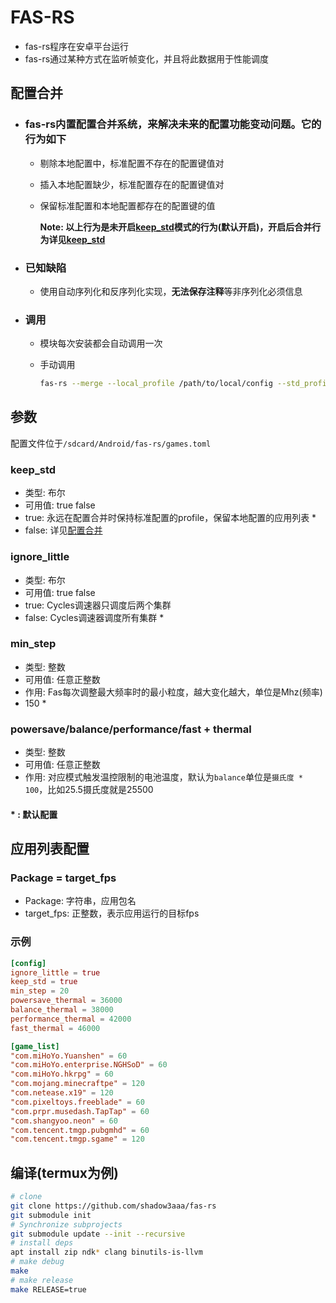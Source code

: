 # **FAS-RS**

- fas-rs程序在安卓平台运行
- fas-rs通过某种方式在监听帧变化，并且将此数据用于性能调度

## **配置合并**

- ### fas-rs内置配置合并系统，来解决未来的配置功能变动问题。它的行为如下

  - 剔除本地配置中，标准配置不存在的配置键值对
  - 插入本地配置缺少，标准配置存在的配置键值对
  - 保留标准配置和本地配置都存在的配置键的值

    **Note: 以上行为是未开启[keep_std](#keep_std)模式的行为(默认开启)，开启后合并行为详见[keep_std](#keep_std)**

- ### 已知缺陷

  - 使用自动序列化和反序列化实现，**无法保存注释**等非序列化必须信息

- ### 调用

  - 模块每次安装都会自动调用一次
  - 手动调用

    ```bash
    fas-rs --merge --local_profile /path/to/local/config --std_profile /path/to/std/config
    ```

## **参数**

配置文件位于`/sdcard/Android/fas-rs/games.toml`

### **keep_std**

- 类型: 布尔
- 可用值: true false
- true: 永远在配置合并时保持标准配置的profile，保留本地配置的应用列表 *
- false: 详见[配置合并](#配置合并)

### **ignore_little**

- 类型: 布尔
- 可用值: true false
- true: Cycles调速器只调度后两个集群
- false: Cycles调速器调度所有集群 *

### **min_step**

- 类型: 整数
- 可用值: 任意正整数
- 作用: Fas每次调整最大频率时的最小粒度，越大变化越大，单位是Mhz(频率)
- 150 *

### **powersave/balance/performance/fast + thermal**

- 类型: 整数
- 可用值: 任意正整数
- 作用: 对应模式触发温控限制的电池温度，默认为`balance`单位是`摄氏度 * 100`，比如25.5摄氏度就是25500

#### **\* : 默认配置**

## **应用列表配置**

### **Package = target_fps**

- Package: 字符串，应用包名
- target_fps: 正整数，表示应用运行的目标fps

### **示例**

```toml
[config]
ignore_little = true
keep_std = true
min_step = 20
powersave_thermal = 36000
balance_thermal = 38000
performance_thermal = 42000
fast_thermal = 46000

[game_list]
"com.miHoYo.Yuanshen" = 60
"com.miHoYo.enterprise.NGHSoD" = 60
"com.miHoYo.hkrpg" = 60
"com.mojang.minecraftpe" = 120
"com.netease.x19" = 120
"com.pixeltoys.freeblade" = 60
"com.prpr.musedash.TapTap" = 60
"com.shangyoo.neon" = 60
"com.tencent.tmgp.pubgmhd" = 60
"com.tencent.tmgp.sgame" = 120
```

## 编译(termux为例)

```bash
# clone
git clone https://github.com/shadow3aaa/fas-rs
git submodule init
# Synchronize subprojects
git submodule update --init --recursive
# install deps
apt install zip ndk* clang binutils-is-llvm
# make debug
make
# make release
make RELEASE=true
```
